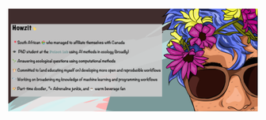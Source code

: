 
![Header](https://github.com/TanyaS08/TanyaS08/blob/master/FlowerAvi_text-01.png?raw=true)

<div align="center">


<!--
**TanyaS08/TanyaS08** is a ✨ _special_ ✨ repository because its `README.md` (this file) appears on your GitHub profile.

[![Generic badge](https://img.shields.io/static/v1.svg?label=🔗&message=Poisot&nbsp;Lab&style=for-the-badge&&color=0d5452&labelColor=f2c2c2)](https://poisotlab.io)
[![Generic badge](https://img.shields.io/badge/@TanyaS_08-9cf?logo=twitter&style=for-the-badge&)](https://twitter.com/TanyaS_08)
[![Generic badge](https://img.shields.io/static/v1.svg?label=🏡&message=TanyaDoesScience&style=for-the-badge&&color=0d5452&labelColor=f2c2c2)](https://tanyadoesscience.com)<br/>

Here are some ideas to get you started:
[![forthebadge](https://forthebadge.com/images/badges/built-by-hipsters.svg)](https://forthebadge.com)
## Howzit 👋

📌 A South African 🇿🇦 on a temporary stay in the British countryside 

🎓 Scheduled to start a PhD at the [Poisot lab](https://poisotlab.io) using AI methods in ecology

🧪 Committed to (and educating myself on) developing more open and reproducible workflows

🔭 Working on broadening my knowledge of machine learning and programming workflows

🌱 Excited to start learning more about Julia 

🎨 Part-time doodler, 🐾 Adrenaline junkie, and ☕️ warm beverage fan

🐦 Tweets `@TanyaS_08` and 📝 blogs at [`TanyaDoesScience`]

[![Top Langs](https://github-readme-stats.vercel.app/api/top-langs/?username=tanyas08&layout=compact)](https://github.com/anuraghazra/github-readme-stats)
-->


